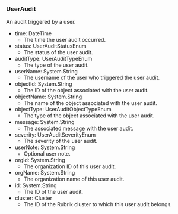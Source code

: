 ### UserAudit
An audit triggered by a user.

- time: DateTime
  - The time the user audit occurred.
- status: UserAuditStatusEnum
  - The status of the user audit.
- auditType: UserAuditTypeEnum
  - The type of the user audit.
- userName: System.String
  - The username of the user who triggered the user audit.
- objectId: System.String
  - The ID of the object associated with the user audit.
- objectName: System.String
  - The name of the object associated with the user audit.
- objectType: UserAuditObjectTypeEnum
  - The type of the object associated with the user audit.
- message: System.String
  - The associated message with the user audit.
- severity: UserAuditSeverityEnum
  - The severity of the user audit.
- userNote: System.String
  - Optional user note.
- orgId: System.String
  - The organization ID of this user audit.
- orgName: System.String
  - The organization name of this user audit.
- id: System.String
  - The ID of the user audit.
- cluster: Cluster
  - The ID of the Rubrik cluster to which this user audit belongs.
